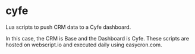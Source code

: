 cyfe
====

Lua scripts to push CRM data to a Cyfe dashboard.

In this case, the CRM is Base and the Dashboard is Cyfe. These scripts are hosted on webscript.io and executed daily using easycron.com.
